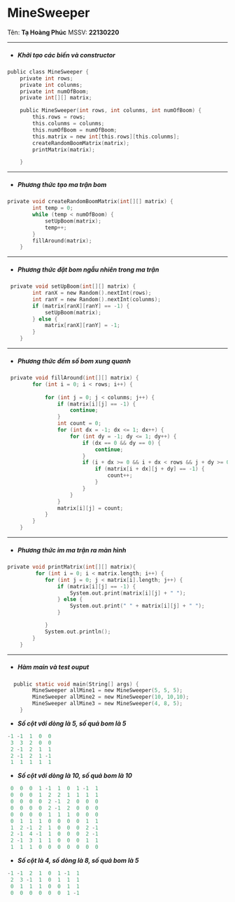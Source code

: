 # MineSweeper
Tên: **Tạ Hoàng Phúc**
MSSV: **22130220** 

---
- ##### Khởi tạo các biến và constructor
```c
public class MineSweeper {
    private int rows;
    private int colunms;
    private int numOfBoom;
    private int[][] matrix;

    public MineSweeper(int rows, int colunms, int numOfBoom) {
        this.rows = rows;
        this.colunms = colunms;
        this.numOfBoom = numOfBoom;
        this.matrix = new int[this.rows][this.colunms];
        createRandomBoomMatrix(matrix);
        printMatrix(matrix);

    }
```
---
- ##### Phương thức tạo ma trận bom  
```c
private void createRandomBoomMatrix(int[][] matrix) {
        int temp = 0;
        while (temp < numOfBoom) {
            setUpBoom(matrix);
            temp++;
        }
        fillAround(matrix);
    }
```
---
- ##### Phương thức đặt bom ngẫu nhiên trong ma trận
```c
 private void setUpBoom(int[][] matrix) {
        int ranX = new Random().nextInt(rows);
        int ranY = new Random().nextInt(colunms);
        if (matrix[ranX][ranY] == -1) {
            setUpBoom(matrix);
        } else {
            matrix[ranX][ranY] = -1;
        }
    }
```
---
- ##### Phương thức đếm số bom xung quanh
```c
 private void fillAround(int[][] matrix) {
        for (int i = 0; i < rows; i++) {
            
            for (int j = 0; j < colunms; j++) {
                if (matrix[i][j] == -1) {
                    continue;
                }
                int count = 0;
                for (int dx = -1; dx <= 1; dx++) {
                    for (int dy = -1; dy <= 1; dy++) {
                        if (dx == 0 && dy == 0) {
                            continue;
                        }
                        if (i + dx >= 0 && i + dx < rows && j + dy >= 0 && j + dy < colunms) {
                            if (matrix[i + dx][j + dy] == -1) {
                                count++;
                            }
                        }
                    }
                }
                matrix[i][j] = count;
            }
        }
    }
```
---
- ##### Phương thức im ma trận ra màn hình
```c
private void printMatrix(int[][] matrix){
         for (int i = 0; i < matrix.length; i++) {
            for (int j = 0; j < matrix[i].length; j++) {
                if (matrix[i][j] == -1) {
                    System.out.print(matrix[i][j] + " ");
                } else {
                    System.out.print(" " + matrix[i][j] + " ");
                }

            }
            System.out.println();
        }
    }
```
---
- ##### Hàm main và test ouput
```c
  public static void main(String[] args) {
        MineSweeper allMine1 = new MineSweeper(5, 5, 5);
        MineSweeper allMine2 = new MineSweeper(10, 10,10);
        MineSweeper allMine3 = new MineSweeper(4, 8, 5);
    }
```
- ***Số cột với dòng là 5, số quả bom là 5***
```c
-1 -1  1  0  0 
 3  3  2  0  0 
 2 -1  2  1  1 
 2 -1  2  1 -1 
 1  1  1  1  1 
```
- ***Số cột với dòng là 10, số quả bom là 10***
```c
 0  0  0  1 -1  1  0  1 -1  1 
 0  0  0  1  2  2  1  1  1  1 
 0  0  0  0  2 -1  2  0  0  0 
 0  0  0  0  2 -1  2  0  0  0 
 0  0  0  0  1  1  1  0  0  0 
 0  1  1  1  0  0  0  0  1  1 
 1  2 -1  2  1  0  0  0  2 -1 
 2 -1  4 -1  1  0  0  0  2 -1 
 2 -1  3  1  1  0  0  0  1  1 
 1  1  1  0  0  0  0  0  0  0 
```
- ***Số cột là 4, số dòng là 8, số quả bom là 5***
```c
-1 -1  2  1  0  1 -1  1 
 2  3 -1  1  0  1  1  1 
 0  1  1  1  0  0  1  1 
 0  0  0  0  0  0  1 -1 
```